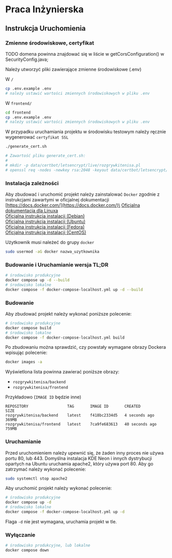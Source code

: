 # Praca Inżynierska

## Instrukcja Uruchomienia

### Zmienne środowiskowe, certyfikat

TODO domena powinna znajdować się w liście w getCorsConfiguration() w SecurityConfig.java; 

Należy utworzyć pliki zawierające zmienne środowiskowe (.env)

W `/`
```bash
cp .env.example .env
# należy ustawić wartości zmiennych środowiskowych w pliku .env
```

W `frontend/`
```bash
cd frontend
cp .env.example .env
# należy ustawić wartości zmiennych środowiskowych w pliku .env
```

W przypadku uruchamiania projektu w środowisku testowym należy ręcznie wygenerować `certyfikat SSL`
```bash
./generate_cert.sh

# Zawartość pliku generate_cert.sh:
#
# mkdir -p data/certbot/letsencrypt/live/rozgrywkitenisa.pl
# openssl req -nodes -newkey rsa:2048 -keyout data/certbot/letsencrypt/live/rozgrywkitenisa.pl/privkey.pem -x509 -out data/certbot/letsencrypt/live/rozgrywkitenisa.pl/fullchain.pem
```


### Instalacja zależności

Aby zbudować i uruchomić projekt należy zainstalować `Docker` zgodnie z instrukcjami zawartymi w oficjalnej dokumentacji\
[https://docs.docker.com/](https://docs.docker.com/)\
[Oficjalna dokumentacja dla Linuxa](https://docs.docker.com/engine/install/)\
[Oficjalna instrukcja instalacji (Debian)](https://docs.docker.com/engine/install/debian/)\
[Oficjalna instrukcja instalacji (Ubuntu)](https://docs.docker.com/engine/install/ubuntu/)\
[Oficjalna instrukcja instalacji (Fedora)](https://docs.docker.com/engine/install/fedora/)\
[Oficjalna instrukcja instalacji (CentOS)](https://docs.docker.com/engine/install/centos/)

Użytkownik musi należeć do grupy `docker`

```bash
sudo usermod -aG docker nazwa_uzytkownika
```

### Budowanie i Uruchamianie wersja TL;DR

```bash
# środowisko produkcyjne
docker compose up -d --build
# środowisko lokalne
docker compose -f docker-compose-localhost.yml up -d --build
```

### Budowanie

Aby zbudować projekt należy wykonać poniższe polecenie:

```bash
# środowisko produkcyjne
docker compose build
# środowisko lokalne
docker compose -f docker-compose-localhost.yml build
```

Po zbudowaniu można sprawdzić, czy powstały wymagane obrazy Dockera wpisując polecenie:

```bash
docker images -a
```

Wyświetlona lista powinna zawierać poniższe obrazy:

-   `rozgrywkitenisa/backend`
-   `rozgrywkitenisa/frontend`

Przykładowo (`IMAGE ID` będzie inne)

```
REPOSITORY                 TAG       IMAGE ID       CREATED         SIZE
rozgrywkitenisa/backend    latest    f418bc2334d5   4 seconds ago   369MB
rozgrywkitenisa/frontend   latest    7ca9fe683613   40 seconds ago  759MB

```

### Uruchamianie

Przed uruchomieniem należy upewnić się, że żaden inny proces nie używa portu 80, lub 443.
Domyślna instalacja KDE Neon i innych dystrybucji opartych na Ubuntu uruchamia apache2, który używa port 80.
Aby go zatrzymać należy wykonać polecenie:

```bash
sudo systemctl stop apache2
```

Aby uruchomić projekt należy wykonać polecenie:

```bash
# środowisko produkcyjne
docker compose up -d
# środowisko lokalne
docker compose -f docker-compose-localhost.yml up -d
```

Flaga `-d` nie jest wymagana, uruchamia projekt w tle.


### Wyłączanie

```bash
# środowisko produkcyjne, lub lokalne
docker compose down
```
